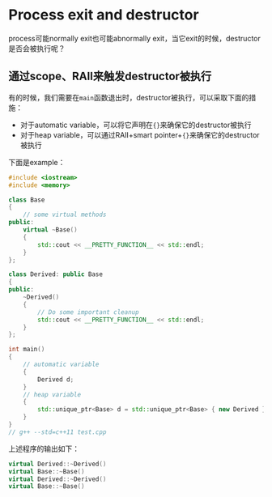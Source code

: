 # Process exit and destructor

process可能normally exit也可能abnormally exit，当它exit的时候，destructor是否会被执行呢？

## 通过scope、RAII来触发destructor被执行

有的时候，我们需要在`main`函数退出时，destructor被执行，可以采取下面的措施：

- 对于automatic variable，可以将它声明在`{}`来确保它的destructor被执行
- 对于heap variable，可以通过RAII+smart pointer+`{}`来确保它的destructor被执行

下面是example：

```c++
#include <iostream>
#include <memory>

class Base
{
	// some virtual methods
public:
	virtual ~Base()
	{
		std::cout << __PRETTY_FUNCTION__ << std::endl;
	}
};

class Derived: public Base
{
public:
	~Derived()
	{
		// Do some important cleanup
		std::cout << __PRETTY_FUNCTION__ << std::endl;
	}
};

int main()
{
	// automatic variable
	{
		Derived d;
	}
	// heap variable
	{
		std::unique_ptr<Base> d = std::unique_ptr<Base> { new Derived };
	}
}
// g++ --std=c++11 test.cpp

```

上述程序的输出如下：

```c++
virtual Derived::~Derived()
virtual Base::~Base()
virtual Derived::~Derived()
virtual Base::~Base()
```

